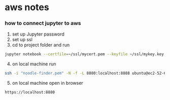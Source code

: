 # aws notes
### how to connect jupyter to aws

1. set up Jupyter password
2. set up ssl
3. cd to project folder and run
```bash
jupyter notebook --certfile=~/ssl/mycert.pem --keyfile ~/ssl/mykey.key
```
4. on local machine run
```bash
ssh -i "noodle-finder.pem" -N -f -L 8880:localhost:8888 ubuntu@ec2-52-6-27-139.compute-1.amazonaws.com
```
5. on local machine open in browser
```bash
https://localhost:8880
```
